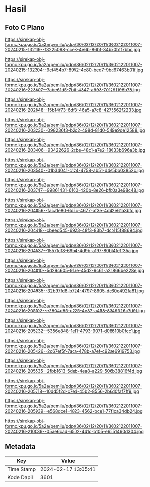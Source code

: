 # Hasil

## Foto C Plano

https://sirekap-obj-formc.kpu.go.id/5a2a/pemilu/pdpr/36/02/12/20/11/3602122011007-20240215-132119--f3225098-cce8-4e6b-86bf-34b50b1f7bbc.jpg

https://sirekap-obj-formc.kpu.go.id/5a2a/pemilu/pdpr/36/02/12/20/11/3602122011007-20240215-132304--9cf454b7-8952-4c80-bed7-9bd67463b01f.jpg

https://sirekap-obj-formc.kpu.go.id/5a2a/pemilu/pdpr/36/02/12/20/11/3602122011007-20240216-223607--7abe61d5-7bff-4347-a693-701291198b78.jpg

https://sirekap-obj-formc.kpu.go.id/5a2a/pemilu/pdpr/36/02/12/20/11/3602122011007-20240216-202848--15b14f73-6df3-46a5-a7c8-4275562f2233.jpg

https://sirekap-obj-formc.kpu.go.id/5a2a/pemilu/pdpr/36/02/12/20/11/3602122011007-20240216-203230--098236f3-b2c2-498d-81d0-549e9de12588.jpg

https://sirekap-obj-formc.kpu.go.id/5a2a/pemilu/pdpr/36/02/12/20/11/3602122011007-20240216-203406--93422626-2cbe-48c1-a7e2-18033b696a3b.jpg

https://sirekap-obj-formc.kpu.go.id/5a2a/pemilu/pdpr/36/02/12/20/11/3602122011007-20240216-203540--01b34041-c124-4758-ab51-d4e5bb03852c.jpg

https://sirekap-obj-formc.kpu.go.id/5a2a/pemilu/pdpr/36/02/12/20/11/3602122011007-20240216-203747--99861431-6160-420b-8e26-bfb0a3e98c48.jpg

https://sirekap-obj-formc.kpu.go.id/5a2a/pemilu/pdpr/36/02/12/20/11/3602122011007-20240216-204056--faca1e80-6d5c-4677-af3e-4d42e61a3bfc.jpg

https://sirekap-obj-formc.kpu.go.id/5a2a/pemilu/pdpr/36/02/12/20/11/3602122011007-20240216-204418--cbeed545-6923-48f3-83b7-dcb115f88694.jpg

https://sirekap-obj-formc.kpu.go.id/5a2a/pemilu/pdpr/36/02/12/20/11/3602122011007-20240216-204537--1557fc18-69b4-4d9b-a197-80b14fe1f35a.jpg

https://sirekap-obj-formc.kpu.go.id/5a2a/pemilu/pdpr/36/02/12/20/11/3602122011007-20240216-204810--5d29c605-91ae-45d2-9c61-a2a866be228e.jpg

https://sirekap-obj-formc.kpu.go.id/5a2a/pemilu/pdpr/36/02/12/20/11/3602122011007-20240216-204935--32b97fd8-b724-4797-8605-dc60e492fa81.jpg

https://sirekap-obj-formc.kpu.go.id/5a2a/pemilu/pdpr/36/02/12/20/11/3602122011007-20240216-205102--e2804d85-c225-4e37-a458-8349326c7d9f.jpg

https://sirekap-obj-formc.kpu.go.id/5a2a/pemilu/pdpr/36/02/12/20/11/3602122011007-20240216-205232--5356e848-1e11-4793-9071-d08610b0fcc1.jpg

https://sirekap-obj-formc.kpu.go.id/5a2a/pemilu/pdpr/36/02/12/20/11/3602122011007-20240216-205426--2c67ef5f-7aca-478b-a7ef-c92ae6919753.jpg

https://sirekap-obj-formc.kpu.go.id/5a2a/pemilu/pdpr/36/02/12/20/11/3602122011007-20240216-205535--2fbb1613-5deb-4ea8-a229-506b38816f4d.jpg

https://sirekap-obj-formc.kpu.go.id/5a2a/pemilu/pdpr/36/02/12/20/11/3602122011007-20240216-205718--10dd5f2d-c7e4-45b2-8556-2b6d0faf7ff9.jpg

https://sirekap-obj-formc.kpu.go.id/5a2a/pemilu/pdpr/36/02/12/20/11/3602122011007-20240216-205939--e568dce1-4823-4562-bce1-77f1ca34db24.jpg

https://sirekap-obj-formc.kpu.go.id/5a2a/pemilu/pdpr/36/02/12/20/11/3602122011007-20240216-210039--05ae6cad-6502-441c-b105-e6551460d304.jpg


## Metadata

| Key        | Value               |
| ---------- | ------------------- |
| Time Stamp | 2024-02-17 13:05:41 |
| Kode Dapil | 3601                |




